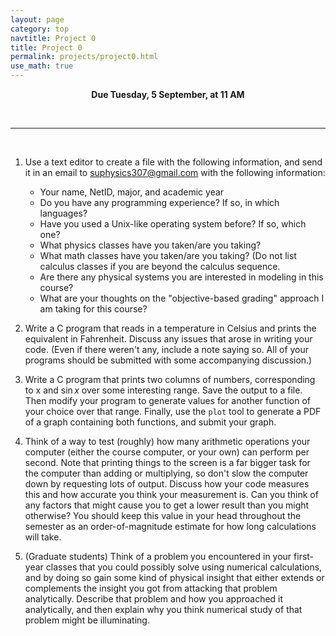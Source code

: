 ```yaml
---
layout: page
category: top
navtitle: Project 0
title: Project 0
permalink: projects/project0.html
use_math: true
---
```

<center>

<b>Due Tuesday, 5 September, at 11 AM</b><br>

</center>

<br>

---

<br>

1. Use a text editor to create a file with the following information, and send it in an email to suphysics307@gmail.com
with the following information:

    - Your name, NetID, major, and academic year
    - Do you have any programming experience? If so, in which languages?
    - Have you used a Unix-like operating system before? If so, which one?
    - What physics classes have you taken/are you taking?
    - What math classes have you taken/are you taking? (Do not list calculus classes if you are beyond the calculus sequence.
    - Are there any physical systems you are interested in modeling in this course?
    - What are your thoughts on the "objective-based grading" approach I am taking for this course?

2. Write a C program that reads in a temperature in Celsius and prints the equivalent in Fahrenheit.
Discuss any issues that arose in writing your code. (Even if there weren't any, include a note saying so.
All of your programs should be submitted with some accompanying discussion.)

3. Write a C program that prints two columns of numbers, corresponding to x and $\sin x$ over some
interesting range. Save the output to a file. Then modify your program to generate values for another
function of your choice over that range. Finally, use the `plot` tool to generate a PDF of a graph 
containing both functions, and submit your graph.

4. Think of a way to test (roughly) how many arithmetic operations your computer (either the course
computer, or your own) can perform per second. Note that printing things to the screen is a far bigger
task for the computer than adding or multiplying, so don't slow the computer down by requesting lots
of output. Discuss how your code measures this and how accurate you think your measurement is.
Can you think of any factors that might cause you to get a lower result than you might otherwise?
You should keep this value in your head throughout the semester as an order-of-magnitude estimate
for how long calculations will take.

5. (Graduate students) Think of a problem you encountered in your first-year classes that you could possibly solve using numerical
calculations, and by doing so gain some kind of physical insight that either extends or complements the insight you got from
attacking that problem analytically. Describe that problem and how you approached it analytically, and then explain why you think
numerical study of that problem might be illuminating.

